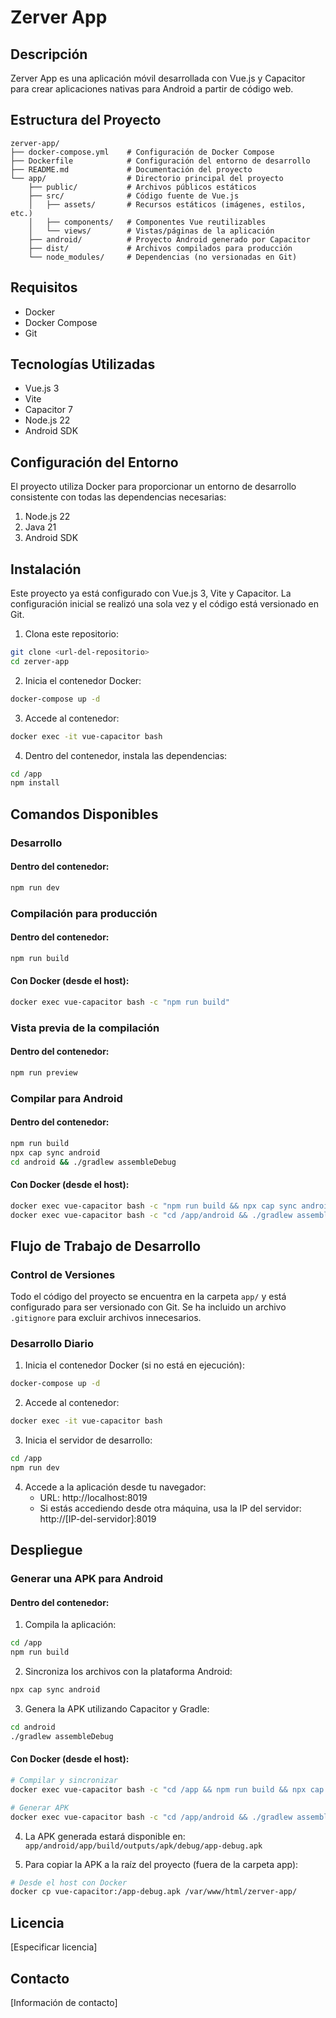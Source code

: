 # Zerver App

## Descripción
Zerver App es una aplicación móvil desarrollada con Vue.js y Capacitor para crear aplicaciones nativas para Android a partir de código web.

## Estructura del Proyecto
```
zerver-app/
├── docker-compose.yml    # Configuración de Docker Compose
├── Dockerfile            # Configuración del entorno de desarrollo
├── README.md             # Documentación del proyecto
└── app/                  # Directorio principal del proyecto
    ├── public/           # Archivos públicos estáticos
    ├── src/              # Código fuente de Vue.js
    │   ├── assets/       # Recursos estáticos (imágenes, estilos, etc.)
    │   ├── components/   # Componentes Vue reutilizables
    │   └── views/        # Vistas/páginas de la aplicación
    ├── android/          # Proyecto Android generado por Capacitor
    ├── dist/             # Archivos compilados para producción
    └── node_modules/     # Dependencias (no versionadas en Git)
```

## Requisitos
- Docker
- Docker Compose
- Git

## Tecnologías Utilizadas
- Vue.js 3
- Vite
- Capacitor 7
- Node.js 22
- Android SDK

## Configuración del Entorno
El proyecto utiliza Docker para proporcionar un entorno de desarrollo consistente con todas las dependencias necesarias:

1. Node.js 22
2. Java 21
3. Android SDK

## Instalación

Este proyecto ya está configurado con Vue.js 3, Vite y Capacitor. La configuración inicial se realizó una sola vez y el código está versionado en Git.

1. Clona este repositorio:
```bash
git clone <url-del-repositorio>
cd zerver-app
```

2. Inicia el contenedor Docker:
```bash
docker-compose up -d
```

3. Accede al contenedor:
```bash
docker exec -it vue-capacitor bash
```

4. Dentro del contenedor, instala las dependencias:
```bash
cd /app
npm install
```

## Comandos Disponibles

### Desarrollo

#### Dentro del contenedor:
```bash
npm run dev
```

### Compilación para producción

#### Dentro del contenedor:
```bash
npm run build
```

#### Con Docker (desde el host):
```bash
docker exec vue-capacitor bash -c "npm run build"
```

### Vista previa de la compilación

#### Dentro del contenedor:
```bash
npm run preview
```

### Compilar para Android

#### Dentro del contenedor:
```bash
npm run build
npx cap sync android
cd android && ./gradlew assembleDebug
```

#### Con Docker (desde el host):
```bash
docker exec vue-capacitor bash -c "npm run build && npx cap sync android"
docker exec vue-capacitor bash -c "cd /app/android && ./gradlew assembleDebug"
```

## Flujo de Trabajo de Desarrollo

### Control de Versiones
Todo el código del proyecto se encuentra en la carpeta `app/` y está configurado para ser versionado con Git. Se ha incluido un archivo `.gitignore` para excluir archivos innecesarios.

### Desarrollo Diario
1. Inicia el contenedor Docker (si no está en ejecución):
```bash
docker-compose up -d
```

2. Accede al contenedor:
```bash
docker exec -it vue-capacitor bash
```

3. Inicia el servidor de desarrollo:
```bash
cd /app
npm run dev
```

4. Accede a la aplicación desde tu navegador:
   - URL: http://localhost:8019
   - Si estás accediendo desde otra máquina, usa la IP del servidor: http://[IP-del-servidor]:8019


## Despliegue

### Generar una APK para Android

#### Dentro del contenedor:
1. Compila la aplicación:
```bash
cd /app
npm run build
```

2. Sincroniza los archivos con la plataforma Android:
```bash
npx cap sync android
```

3. Genera la APK utilizando Capacitor y Gradle:
```bash
cd android
./gradlew assembleDebug
```

#### Con Docker (desde el host):
```bash
# Compilar y sincronizar
docker exec vue-capacitor bash -c "cd /app && npm run build && npx cap sync android"

# Generar APK
docker exec vue-capacitor bash -c "cd /app/android && ./gradlew assembleDebug"
```

4. La APK generada estará disponible en: `app/android/app/build/outputs/apk/debug/app-debug.apk`

5. Para copiar la APK a la raíz del proyecto (fuera de la carpeta app):
```bash
# Desde el host con Docker
docker cp vue-capacitor:/app-debug.apk /var/www/html/zerver-app/
```

## Licencia
[Especificar licencia]

## Contacto
[Información de contacto]